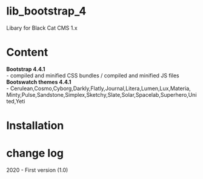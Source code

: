 # lib_bootstrap_4
Libary for Black Cat CMS 1.x

# Content
<b>Bootstrap 4.4.1</b><br> - compiled and minified CSS bundles / compiled and minified JS files<br>
<b>Bootswatch themes 4.4.1</b><br> - Cerulean,Cosmo,Cyborg,Darkly,Flatly,Journal,Litera,Lumen,Lux,Materia,<br>Minty,Pulse,Sandstone,Simplex,Sketchy,Slate,Solar,Spacelab,Superhero,United,Yeti

# Installation


# change log
2020 - First version (1.0)
 
